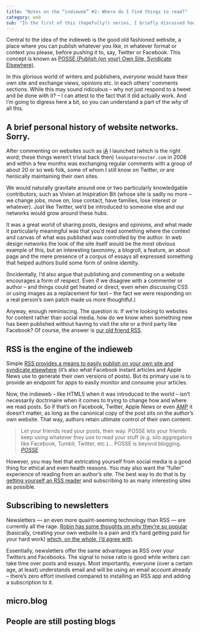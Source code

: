 ```yaml
---
title: "Notes on the “indieweb” #2: Where do I find things to read?"
category: web
sub: "In the first of this (hopefully!) series, I briefly discussed how to publish on your website, syndicate it to places like Twitter and deal with any comments you get. Now I’ll look at replacing your favourite social media feed with other sources of content."
---
```


Central to the idea of the indieweb is the good old fashioned website, a place where you can publish whatever you like, in whatever format or context you please, before pushing it to, say, Twitter or Facebook. This concept is known as [POSSE (Publish (on your) Own Site, Syndicate Elsewhere)](https://indieweb.org/POSSE).

In this glorious world of writers and publishers, _everyone_ would have their own site and exchange views, opinions etc. in each others’ comments sections. While this may sound ridiculous – why not just respond to a tweet and be done with it? – I can attest to the fact that it did actually work. And I’m going to digress here a bit, so you can understand a part of the _why_ of all this.

## A brief personal history of website networks. Sorry.

After commenting on websites such as [iA](https://ia.net/topics/the-web-is-all-about-typography-period) I launched (which is the right word; these things weren’t trivial back then) `leonpaternoster.com` in 2008 and within a few months was exchanging regular comments with a group of about 20 or so web folk, some of whom I still know on Twitter, or are heroically maintaining their own sites.

We would naturally gravitate around one or two particularly knowledgable contributors, such as Vivien at Inspiration Bit (whose site is sadly no more – we change jobs, move on, lose contact, have families, lose interest or whatever). Just like Twitter, we’d be introduced to someone else and our networks would grow around these hubs.

It was a great world of sharing posts, designs and opinions, and what made it particularly meaningful was that you’d read something where the context and canvas of what was published was controlled by the author. In web design networks the look of the site itself would be the most obvious example of this, but an interesting taxonomy, a blogroll, a feature, an about page and the mere presence of a corpus of essays all expressed something that helped authors build some form of online identity.

(Incidentally, I’d also argue that publishing and commenting on a website encourages a form of respect. Even if we disagree with a commenter or author – and things could get heated or direct, even when discussing CSS or using images as a replacement for text – the fact we were responding on a real person’s own patch made us more thoughtful.)

Anyway, enough reminiscing. The question is: If we’re looking to websites for content rather than social media, how do we know when something new has been published without having to visit the site or a third party like Facebook? Of course, the answer is [our old friend RSS](/about/what-is-rss/).

## RSS is the engine of the indieweb

Simple [RSS provides a means to easily publish on your own site and syndicate elsewhere](/posts/indiewebish/) (it’s also what Facebook instant articles and Apple News use to generate their own versions of posts). But its primary use is to provide an endpoint for apps to easily monitor and consume your articles.

Now, the indieweb – like HTML5 when it was introduced to the world – isn’t necessarily doctrinaire when it comes to trying to change how and where we read posts. So if that’s on Facebook, Twitter, Apple News or even [AMP](https://amp.dev/) it doesn’t matter, as long as the canonical copy of the post sits on the author’s own website. That way, authors retain ultimate control of their own content.

> Let your friends read your posts, their way. POSSE lets your friends keep using whatever they use to read your stuff (e.g. silo aggregators like Facebook, Tumblr, Twitter, etc.)... POSSE is beyond blogging. <cite>[POSSE](https://indieweb.org/POSSE)</cite>

However, you may feel that extricating yourself from social media is a good thing for ethical and even health reasons. You may also want the “fuller” experience of reading from an author’s site. The best way to do that is by [getting yourself an RSS reader](/about/what-is-rss/) and subscribing to as many interesting sites as possible.

## Subscribing to newsletters

Newsletters — an even more quaint-seeming technology than RSS — are currently all the rage. [Robin has some thoughts on _why_ they’re so popular](https://www.robinrendle.com/essays/newsletters) (basically, creating your own website is a pain and it’s hard getting paid for your hard work) [which, on the whole, I’d agree with](/links/2021-02-14-newsletters/).

Essentially, newsletters offer the same advantages as RSS over your Twitters and Facebooks. The signal to noise ratio is good while writers can take time over posts and essays. Most importantly, everyone (over a certain age, at least) understands email and will be using an email account already – there’s zero effort involved compared to installing an RSS app and adding a subscription to it.

## micro.blog

## People are still posting blogs








